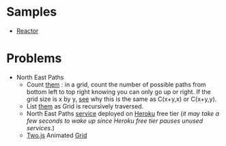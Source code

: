 # Samples
- [Reactor](docs/REACTOR.md)

# Problems
- North East Paths
  - Count [them](problems/src/main/java/com/vnet/problems/NorthEastPaths.java) : in a grid, count the number of possible paths
from bottom left to top right knowing you can only go up or right. If the grid size is x by y, [see](docs/north-east-paths.md) why this is the same as C(x+y,x) or C(x+y,y).
  - List [them](problems/src/main/java/com/vnet/problems/NEPaths.java) as Grid is recursively traversed.
  - North East Paths [service](http://app137.herokuapp.com/things/paths/?w=3&h=2) deployed on [Heroku](https://www.heroku.com) free tier
(_it may take a few seconds to wake up since Heroku free tier pauses unused services_.)
  - [Two.js](https://two.js.org/) Animated [Grid](https://app137.herokuapp.com/north-east-paths.html)
